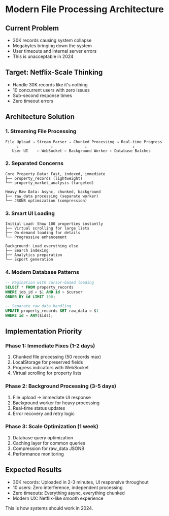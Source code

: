 # Modern File Processing Architecture

## Current Problem
- 30K records causing system collapse
- Megabytes bringing down the system
- User timeouts and internal server errors
- This is unacceptable in 2024

## Target: Netflix-Scale Thinking
- Handle 30K records like it's nothing
- 10 concurrent users with zero issues
- Sub-second response times
- Zero timeout errors

## Architecture Solution

### 1. Streaming File Processing
```
File Upload → Stream Parser → Chunked Processing → Real-time Progress
     ↓              ↓              ↓                    ↓
   User UI    ← WebSocket ← Background Worker ← Database Batches
```

### 2. Separated Concerns
```
Core Property Data: Fast, indexed, immediate
├── property_records (lightweight)
└── property_market_analysis (targeted)

Heavy Raw Data: Async, chunked, background
├── raw_data processing (separate worker)
└── JSONB optimization (compression)
```

### 3. Smart UI Loading
```
Initial Load: Show 100 properties instantly
├── Virtual scrolling for large lists
├── On-demand loading for details
└── Progressive enhancement

Background: Load everything else
├── Search indexing
├── Analytics preparation
└── Export generation
```

### 4. Modern Database Patterns
```sql
-- Pagination with cursor-based loading
SELECT * FROM property_records 
WHERE job_id = $1 AND id > $cursor
ORDER BY id LIMIT 100;

-- Separate raw_data handling
UPDATE property_records SET raw_data = $1 
WHERE id = ANY($ids);
```

## Implementation Priority

### Phase 1: Immediate Fixes (1-2 days)
1. Chunked file processing (50 records max)
2. LocalStorage for preserved fields
3. Progress indicators with WebSocket
4. Virtual scrolling for property lists

### Phase 2: Background Processing (3-5 days)
1. File upload → immediate UI response
2. Background worker for heavy processing
3. Real-time status updates
4. Error recovery and retry logic

### Phase 3: Scale Optimization (1 week)
1. Database query optimization
2. Caching layer for common queries
3. Compression for raw_data JSONB
4. Performance monitoring

## Expected Results
- 30K records: Uploaded in 2-3 minutes, UI responsive throughout
- 10 users: Zero interference, independent processing
- Zero timeouts: Everything async, everything chunked
- Modern UX: Netflix-like smooth experience

This is how systems should work in 2024.
